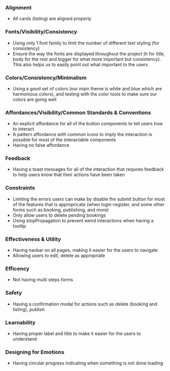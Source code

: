 ### Alignment
- All cards (listing) are aligned properly

### Fonts/Visibility/Consistency
- Using only 1 font family to limit the number of different text styling (for consistency)
- Ensure the way the fonts are displayed throughout the project (h for title, body for the rest and bigger for what more important but consistency). This also helps us to easily point out what important to the users

### Colors/Consistency/Minimalism
- Using a good set of colors (our main theme is white and blue which are harmonious colors), and testing with the color tools to make sure our colors are going well

### Affordances/Visibility/Common Standards & Conventions
- An explicit affordance for all of the button components to tell users how to interact
- A pattern affordance with common icons to imply the interaction is possible for most of the interactable components
- Having no false affordance

### Feedback
- Having a toast messages for all of the interaction that requires feedback to help users know that their actions have been taken

### Constraints
- Limiting the errors users can make by disable the submit button for most of the features that is appropricate (when login-register, and some other forms such as booking, publishing, and more)
- Only allow users to delete pending bookings
- Using stopPropagation to prevent weird interactions when having a tooltip

### Effectiveness & Utility
- Having navbar on all pages, making it easier for the users to navigate
- Allowing users to edit, delete as appropriate

### Efficency
- Not having multi steps forms

### Safety
- Having a confirmation modal for actions such as delete (booking and listing), publish

### Learnability
- Having proper label and title to make it easier for the users to understand

### Designing for Emotions
- Having circular progress indicating when something is not done loading
